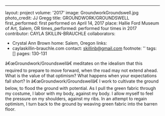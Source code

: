 ---
layout: project
volume: '2017'
image: GroundworkGroundswell.jpg
photo_credit: JJ Gregg
title: GROUNDWORK/GROUNDSWELL
first_performed: first performed on April 14, 2017
place: Hallie Ford Museum of Art, Salem, OR
times_performed: performed four times in 2017
contributor: CAYLA SKILLIN-BRAUCHLE
collaborators:
- Crystal Ann Brown
home: Salem, Oregon
links:
- caylaskillin-brauchle.com
contact: skillinb@gmail.com
footnote: ''
tags: []
pages: 130-131



â€œGroundwork/Groundswellâ€ meditates on the idealism that this required to prepare to move forward, when the road may not extend ahead. What is the value of that optimism? What happens when your expectations fall short? In â€œGroundwork/Groundswellâ€ I work to cultivate the ground below, to flood the ground with potential. As I pull the green fabric through my costume, I labor with my body, against my body. I allow myself to feel the pressure on my shoulders, against my ribs. In an attempt to regain optimism, I turn back to the ground by weaving green fabric into the barren floor.
